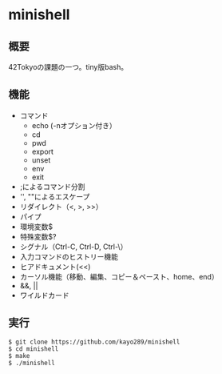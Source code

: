 # minishell
## 概要
42Tokyoの課題の一つ。tiny版bash。

## 機能
- コマンド
  - echo (-nオプション付き）
  - cd 
  - pwd
  - export
  - unset
  - env
  - exit
- ;によるコマンド分割
- '', ""によるエスケープ
- リダイレクト（<, >, >>）
- パイプ
- 環境変数$
- 特殊変数$?
- シグナル（Ctrl-C, Ctrl-D, Ctrl-\）
- 入力コマンドのヒストリー機能
- ヒアドキュメント(<<)
- カーソル機能（移動、編集、コピー＆ペースト、home、end）
- &&, ||
- ワイルドカード

## 実行
```
$ git clone https://github.com/kayo289/minishell
$ cd minishell
$ make
$ ./minishell
```
